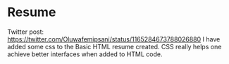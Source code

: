 # Resume
Twitter post: https://twitter.com/Oluwafemipsani/status/1165284673788026880
I have added some css to the Basic HTML resume created. CSS really helps one achieve better interfaces when added to HTML code.
